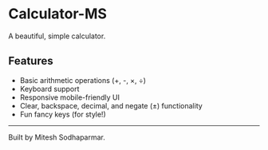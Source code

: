 # Calculator-MS

A beautiful, simple calculator.

## Features

- Basic arithmetic operations (+, -, ×, ÷)
- Keyboard support
- Responsive mobile-friendly UI
- Clear, backspace, decimal, and negate (±) functionality
- Fun fancy keys (for style!)

---

Built by Mitesh Sodhaparmar.
